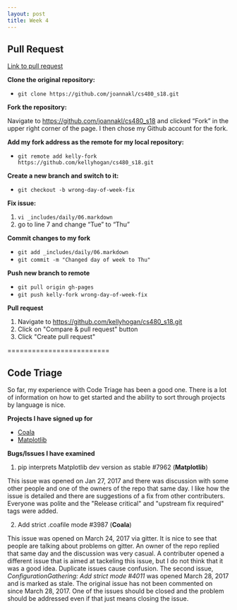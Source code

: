 ```yaml
---
layout: post
title: Week 4
---
```


## Pull Request

[Link to pull request](https://github.com/joannakl/cs480_s18/pull/72)

**Clone the original repository:**

* `git clone https://github.com/joannakl/cs480_s18.git`

**Fork the repository:**

Navigate to https://github.com/joannakl/cs480_s18 and clicked “Fork” in the upper right corner of the page. I then chose my Github account for the fork.

**Add my fork address as the remote for my local repository:**

* `git remote add kelly-fork https://github.com/kellyhogan/cs480_s18.git`

**Create a new branch and switch to it:**

* `git checkout -b wrong-day-of-week-fix`

**Fix issue:**

1. `vi _includes/daily/06.markdown`
2. go to line 7 and change “Tue” to “Thu”

**Commit changes to my fork**

* `git add _includes/daily/06.markdown`
* `git commit -m "Changed day of week to Thu"`

**Push new branch to remote**

* `git pull origin gh-pages`
* `git push kelly-fork wrong-day-of-week-fix`

**Pull request**
1. Navigate to https://github.com/kellyhogan/cs480_s18.git 
2. Click on "Compare & pull request" button
3. Click "Create pull request"

=========================

## Code Triage

So far, my experience with Code Triage has been a good one. There is a lot of information on how to get started and the ability to sort through projects by language is nice.

**Projects I have signed up for**
* [Coala](https://github.com/coala/coala)
* [Matplotlib](https://github.com/matplotlib/matplotlib)

**Bugs/Issues I have examined**

1. pip interprets Matplotlib dev version as stable #7962 (**Matplotlib**)

This issue was opened on Jan 27, 2017 and there was discussion with some other people and one of the owners of the repo that same day. I like how the issue is detailed and there are suggestions of a fix from other contributers. Everyone was polite and the "Release critical" and "upstream fix required" tags were added.

2. Add strict .coafile mode #3987 (**Coala**)

This issue was opened on March 24, 2017 via gitter. It is nice to see that people are talking about problems on gitter.  An owner of the repo replied that same day and the discussion was very casual. A contributer opened a different issue that is aimed at tackeling this issue, but I do not think that it was a good idea. Duplicate issues cause confusion. The second issue, *ConfigurationGathering: Add strict mode #4011* was opened March 28, 2017 and is marked as stale. The original issue has not been commented on since March 28, 2017. One of the issues should be closed and the problem should be addressed even if that just means closing the issue.
